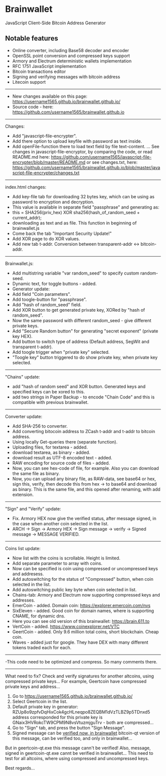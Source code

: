 Brainwallet
===========

JavaScript Client-Side Bitcoin Address Generator

Notable features
----------------

* Online converter, including Base58 decoder and encoder
* OpenSSL point conversion and compressed keys support
* Armory and Electrum deterministic wallets implementation
* RFC 1751 JavaScript implementation
* Bitcoin transactions editor
* Signing and verifying messages with bitcoin address
* Litecoin support
___________________________________________________________________________________________________________
- New changes available on this page: https://username1565.github.io/brainwallet.github.io/
- Source code - here: https://github.com/username1565/brainwallet.github.io
___________________________________________________________________________________________________________
Changes:
- Add "javascript-file-encrypter".
- Add there option to upload keyfile with password as text inside.
- Add openFile-function there to load text field by file text-content.
...
See changes in javascript-file-encryptor, by comparing the code,
or read README.md here: https://github.com/username1565/javascript-file-encrypter/blob/master/README.md
or see changes.txt, here: https://github.com/username1565/brainwallet.github.io/blob/master/javascript-file-encrypter/changes.txt
___________________________________________________________________________________________________________
index.html changes:
- Add key-file tab for downloading 32 bytes key, which can be using as password to encryption and decryption.
- This value is available in separate field "passphrase" and generating as:
- this = SHA256(priv_hex) XOR sha256(hash_of_random_seed + current_addr);
- downloading as text and as file. This function in beginning of brainwallet.js
- Come back the tab "Important Security Update!"
- Add XOR page to do XOR values.
- Add new tab t-addr. Conversion between transparent-addr <-> bitcoin-addr.
___________________________________________________________________________________________________________
Brainwallet.js:
- Add multistring variable "var random_seed" to specify custom random-seed.
- Dynamic text, for toggle buttons - added.
- Generator update:
- Add field "Coin parameters".
- Add toogle-button for "passphrase".
- Add "hash of random_seed" field.
- Add XOR button to get generated private key, XORed by "hash of random_seed".
- Now the same password with different random_seed - give different private keys.
- Add "Secure Random button" for generating "secret exponent" (private key HEX).
- Add button to switch type of address (Default address, SegWit and transparent t-addr).
- Add toogle trigger when "private key" selected.
- "Toogle key" button triggered to do show private key, when private key selected.
___________________________________________________________________________________________________________
"Chains" update:
- add "hash of random seed" and XOR button. Generated keys and specified keys can be xored to this.
- add two strings in Paper Backup - to encode "Chain Code" and this is compatible with previous brainwallet.
___________________________________________________________________________________________________________
Converter update:
- Add SHA-256 to converter.
- Add converting bitocoin address to ZCash t-addr and t-addr to bitcoin address.
- Using locally Get-queries there (separate function).
- Uploading files, for textarea - added.
- download textarea, as binary - added.
- download result as UTF-8 encoded text - added.
- RAW encoding for source code of files - added.
- Now, you can see hex-code of file, for example. Also you can download the same file as binary.
- Now, you can upload any binary file, as RAW-data, see base64 or hex, sign this, verify, then decode this from hex -> to base64 and download as binary. This is the same file, and this opened after renaming, with add extension.
___________________________________________________________________________________________________________
"Sign" and "Verify" update:
- Fix. Armory HEX now give the verified status, after message signed, in the case when another coin selected in the list.
- ARCH -> Sign -> Armory HEX -> Sign message -> verify -> Signed message -> MESSAGE VERIFIED.
___________________________________________________________________________________________________________
Coins list update:
- Now list with the coins is scrollable. Height is limited.
- Add separate parameter to array with coins.
- Now can be specified is coin using compressed or uncompressed keys and addresess.
- Add autoswitching for the status of "Compressed" button, when coin selected in the list.
- Add autoswitching public key byte when coin selected in list.
- Chains-tab: Armory and Electrum now supporting compressed keys and addresses.
- EmerCoin - added. Domain coin: https://explorer.emercoin.com/nvs
- SixEleven - added. Good coin for domain names, where is supporting CNAME, for dynamic dns.
- Here you can see old version of this brainwallet: https://brain.611.to
- VertCoin - added. https://www.coinexplorer.net/VTC
- GeertCoin - added. Only 9.6 million total coins, short blockchain. Cheap coin.
- Waves - added just for google. They have DEX with many different tokens traded each for each.
___________________________________________________________________________________________________________
-This code need to be optimized and compress. So many comments there.
__________________________
What need to fix?
Check and verify signatures for another altcoins, using compressed private keys...
For example, Geertcoin have compressed private keys and address...
1. Go to https://username1565.github.io/brainwallet.github.io/
2. Select Geertcoin in the list.
3. Default private key in generator: RZUp8o9zpfvDqHixCok4gcHLneqpo8ZEQBM1dVzTLBZ9p5TDnxd5
address corresponded for this private key is GNaix3HVRokcTW9CPM9N8vsVtuzmjguTrv - both are compressed...
4. Go to "Sign" tab, and press the button "Sign Message".
5. Signed message can be [verified now, in brainwallet](https://username1565.github.io/brainwallet.github.io/#verify?vrAddr=GNaix3HVRokcTW9CPM9N8vsVtuzmjguTrv&vrMsg=This%20is%20an%20example%20of%20a%20signed%20message.&vrSig=HzRtqv21fSm%2F6LBmFX57ppSddO4GXihI60rDRAET1baSt1D9fGsGIie75xgBJfcDZOF6bLZKjKA9odKzobsaRHY%3D)
bitcoin-qt version of this message, can be verified too, and only in brainwallet...

But in geertcoin-qt.exe this message cann't be verified!
Also, message, signed in geertcoin-qt.exe cannt be verified in brainwallet...
This need to test for all altcoins, where using compressed and uncompressed keys.

Best regards...
